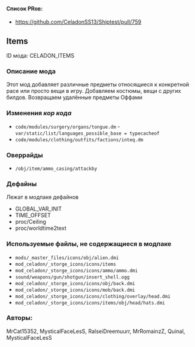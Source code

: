 

#### Список PRов:

- https://github.com/CeladonSS13/Shiptest/pull/759
<!--
  Ссылки на PRы, связанные с модом:
  - Создание
  - Большие изменения
-->

<!-- Название мода. Не важно на русском или на английском. -->
## Items

ID мода: CELADON_ITEMS
<!--
  Название модпака прописными буквами, СОЕДИНЁННЫМИ_ПОДЧЁРКИВАНИЕМ,
  которое ты будешь использовать для обозначения файлов.
-->

### Описание мода

Этот мод добавляет различные предметы относящиеся к конкретной расе или просто вещи в игру.
Добавляем костюмы, вещи с других билдов. Возвращаем удалённые предметы Оффами

<!--
  Что он делает, что добавляет: что, куда, зачем и почему - всё здесь.
  А также любая полезная информация.
-->

### Изменения *кор кода*

- `code/modules/surgery/organs/tongue.dm`
	-`var/static/list/languages_possible_base = typecacheof`
- `code/modules/clothing/outfits/factions/inteq.dm`
<!--
  Если вы редактировали какие-либо процедуры или переменные в кор коде,
  они должны быть указаны здесь.
  Нужно указать и файл, и процедуры/переменные.

  Изменений нет - напиши "Отсутствуют"
-->

### Оверрайды

- `/obj/item/ammo_casing/attackby`
<!--
  Если ты добавлял новый модульный оверрайд, его нужно указать здесь.
  Здесь указываются оверрайды в твоём моде и папке `_master_files`

  Изменений нет - напиши "Отсутствуют"
-->

### Дефайны

Лежат в модпаке дефайнов
- GLOBAL_VAR_INIT
- TIME_OFFSET
- proc/Ceiling
- proc/worldtime2text

<!--
  Если требовалось добавить какие-либо дефайны, укажи файлы,
  в которые ты их добавил, а также перечисли имена.
  И то же самое, если ты используешь дефайны, определённые другим модом.

  Не используешь - напиши "Отсутствуют"
-->

### Используемые файлы, не содержащиеся в модпаке

- `mods/_master_files/icons/obj/alien.dmi`
- `mod_celadon/_storge_icons/icons/items`
- `mod_celadon/_storge_icons/icons/ammo/ammo.dmi`
- `sound/weapons/gun/shotgun/insert_shell.ogg`
- `mod_celadon/_storge_icons/icons/obj/back.dmi`
- `mod_celadon/_storge_icons/icons/mob/back.dmi`
- `mod_celadon/_storge_icons/icons/clothing/overlay/head.dmi`
- `mod_celadon/_storge_icons/icons/items/obj/head/hats.dmi`
<!--
  Будь то немодульный файл или модульный файл, который не содержится в папке,
  принадлежащей этому конкретному моду, он должен быть упомянут здесь.
  Хорошими примерами являются иконки или звуки, которые используются одновременно
  несколькими модулями, или что-либо подобное.
-->

### Авторы:

MrCat15352, MysticalFaceLesS, RalseiDreemuurr, MrRomainzZ, Quinal, MysticalFaceLesS
<!--
  Здесь находится твой никнейм
  Если работал совместно - никнеймы тех, кто помогал.
  В случае порта чего-либо должна быть ссылка на источник.
-->
